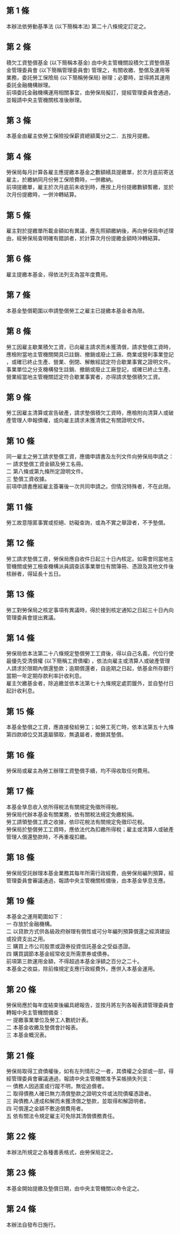 第 1 條
-------
本辦法依勞動基準法 (以下簡稱本法) 第二十八條規定訂定之。

第 2 條
-------
積欠工資墊償基金 (以下簡稱本基金) 由中央主管機關設積欠工資墊償基  
金管理委員會 (以下簡稱管理委員會) 管理之，有關收繳、墊償及運用等  
業務，委託勞工保險局 (以下簡稱勞保局) 辦理；必要時，並得將其運用  
委託金融機構辦理。  
前項委託金融機構運用相關事宜，由勞保局擬訂，提經管理委員會通過，  
並報請中央主管機關核准後辦理。

第 3 條
-------
本基金由雇主依勞工保險投保薪資總額萬分之二．五按月提繳。

第 4 條
-------
勞保局每月計算各雇主應提繳本基金之數額繕具提繳單，於次月底前寄送  
雇主，於繳納同月份勞工保險費時，一併繳納。  
前項提繳單，雇主於次月底前未收到時，應按上月份提繳數額暫繳，並於  
次月份提繳時，一併沖轉結算。

第 5 條
-------
雇主對於提繳單所載金額如有異議，應先照額繳納後，再向勞保局申述理  
由，經勞保局查明確有錯誤者，於計算次月份提繳金額時沖轉結算。

第 6 條
-------
雇主提繳本基金，得依法列支為當年度費用。

第 7 條
-------
本基金墊償範圍以申請墊償勞工之雇主已提繳本基金者為限。　

第 8 條
-------
勞工因雇主歇業積欠工資，已向雇主請求而未獲清償，請求墊償工資時，  
應檢附當地主管機關開具已註銷、撤銷或廢止工廠、商業或營利事業登記  
，或確已終止生產、營業、倒閉、解散經認定符合歇業事實之證明文件。  
事業單位之分支機構發生註銷、撤銷或廢止工廠登記，或確已終止生產、  
營業經當地主管機關認定符合歇業事實者，亦得請求墊償積欠工資。

第 9 條
-------
勞工因雇主清算或宣告破產，請求墊償積欠工資時，應檢附向清算人或破  
產管理人申報債權，或向雇主請求未獲清償之有關證明文件。

第 10 條
--------
同一雇主之勞工請求墊償工資，應備申請書及左列文件向勞保局申請之：  
一  請求墊償工資金額及勞工名冊。  
二  第八條或第九條所定證明文件。  
三  墊償工資收據。  
前項申請書應經雇主簽署後一次共同申請之。但情況特殊者，不在此限。

第 11 條
--------
勞工故意隱匿事實或拒絕、妨礙查詢，或為不實之舉證者，不予墊償。

第 12 條
--------
勞工請求墊償工資，勞保局應自收件日起三十日內核定。如需會同當地主  
管機關或勞工檢查機構派員調查該事業單位有關簿冊、憑證及其他文件後  
核辦者，得延長十五日。

第 13 條
--------
勞工對勞保局之核定事項有異議時，得於接到核定通知之日起三十日內向  
管理委員會提出異議。

第 14 條
--------
勞保局依本法第二十八條規定墊償勞工工資後，得以自己名義，代位行使  
最優先受清償權 (以下簡稱工資債權) ，依法向雇主或清算人或破產管理  
人請求於限期內償還墊款；逾期償還者，自逾期之日起，依基金所存銀行  
當期一年定期存款利率計收利息。  
雇主欠繳基金者，除追繳並依本法第七十九條規定處罰鍰外，並自墊付日  
起計收利息。

第 15 條
--------
本基金墊償之工資，應直接發給勞工；如勞工死亡時，依本法第五十九條  
第四款順位交其遺屬領取，無遺屬者，撤銷其墊償。

第 16 條
--------
勞保局或雇主為勞工辦理工資墊償手續，均不得收取任何費用。

第 17 條
--------
本基金孳息收入依所得稅法有關規定免徵所得稅。  
勞保局代辦本基金有關業務，依有關稅法規定免繳稅捐。  
勞工請領墊償工資之收據，依印花稅法有關規定免徵印花稅。  
勞保局於墊償勞工工資時，應依法代為扣繳所得稅；雇主或清算人或破產  
管理人償還墊款時，不再重複扣繳。

第 18 條
--------
勞保局受託辦理本基金業務其每年所需行政經費，由勞保局編列預算，經  
管理委員會審議通過，報請中央主管機關核備後，由本基金孳息支應。

第 19 條
--------
本基金之運用範圍如下：  
一  存放於金融機構。  
二  以貸款方式供各級政府辦理有償性或可分年編列預算償還之經濟建設  
    或投資支出之用。  
三  購買上市公司股票或證券投資信託基金之受益憑證。  
四  購買調節本基金經常收支所需票券或債券。  
前項第三款運用金額，不得超過本基金淨額之百分之二十。  
本基金之收益，除前條規定支應行政經費外，應併入本基金運用。

第 20 條
--------
勞保局應於每年度結束後編具總報告，並按月將左列各報表請管理委員會  
轉報中央主管機關備查：  
一  提繳事業單位及勞工人數統計表。  
二  本基金收繳及墊償會計報表。  
三  本基金概況表。

第 21 條
--------
勞保局取得工資債權後，如有左列情形之一者，其債權之全部或一部，得  
經管理委員會審議通過，報請中央主管機關准予呆帳損失列支：  
一  債務人因逃匿或行蹤不明，無從追償者。  
二  取得債務人確已無力清償墊款之證明文件或法院債權憑證者。  
三  與債務人達成和解而未獲清償之墊款，並取得和解證明者。  
四  可償還之金額不敷追償費用者。  
五  依有關法令規定雇主可免除其清償債務責任。

第 22 條
--------
本辦法所規定之各種書表格式，由勞保局定之。

第 23 條
--------
本基金開始提繳及墊償日期，由中央主管機關以命令定之。　

第 24 條
--------
本辦法自發布日施行。　

